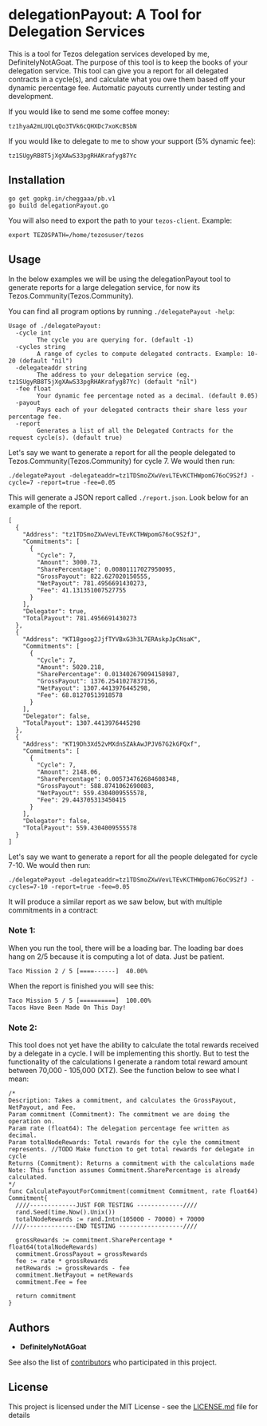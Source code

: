 # delegationPayout: A Tool for Delegation Services

This is a tool for Tezos delegation services developed by me, DefinitelyNotAGoat. The purpose of this tool is to keep the books of your delegation service. This tool can give you a report for all delegated contracts in a cycle(s), and calculate what you owe them based off your dynamic percentage fee. Automatic payouts currently under testing and development.

If you would like to send me some coffee money:
```
tz1hyaA2mLUQLqQo3TVk6cQHXDc7xoKcBSbN
```

If you would like to delegate to me to show your support (5% dynamic fee):
```
tz1SUgyRB8T5jXgXAwS33pgRHAKrafyg87Yc
```

## Installation
```
go get gopkg.in/cheggaaa/pb.v1
go build delegationPayout.go
```

You will also need to export the path to your `tezos-client`. Example:

```
export TEZOSPATH=/home/tezosuser/tezos
```

## Usage
In the below examples we will be using the delegationPayout tool to generate reports for a large delegation service, for now its Tezos.Community(Tezos.Community).

You can find all program options by running `./delegatePayout -help`:
```
Usage of ./delegatePayout:
  -cycle int
    	The cycle you are querying for. (default -1)
  -cycles string
    	A range of cycles to compute delegated contracts. Example: 10-20 (default "nil")
  -delegateaddr string
    	The address to your delegation service (eg. tz1SUgyRB8T5jXgXAwS33pgRHAKrafyg87Yc) (default "nil")
  -fee float
    	Your dynamic fee percentage noted as a decimal. (default 0.05)
  -payout
    	Pays each of your delegated contracts their share less your percentage fee.
  -report
    	Generates a list of all the Delegated Contracts for the request cycle(s). (default true)
```

Let's say we want to generate a report for all the people delegated to Tezos.Community(Tezos.Community) for cycle 7. We would then run:
```
./delegatePayout -delegateaddr=tz1TDSmoZXwVevLTEvKCTHWpomG76oC9S2fJ -cycle=7 -report=true -fee=0.05
```
This will generate a JSON report called `./report.json`. Look below for an example of the report.
```
[
  {
    "Address": "tz1TDSmoZXwVevLTEvKCTHWpomG76oC9S2fJ",
    "Commitments": [
      {
        "Cycle": 7,
        "Amount": 3000.73,
        "SharePercentage": 0.00801117027950095,
        "GrossPayout": 822.627020150555,
        "NetPayout": 781.4956691430273,
        "Fee": 41.131351007527755
      }
    ],
    "Delegator": true,
    "TotalPayout": 781.4956691430273
  },
  {
    "Address": "KT18goog2JjfTYVBxG3h3L7ERAskpJpCNsaK",
    "Commitments": [
      {
        "Cycle": 7,
        "Amount": 5020.218,
        "SharePercentage": 0.013402679094158987,
        "GrossPayout": 1376.2541027837156,
        "NetPayout": 1307.4413976445298,
        "Fee": 68.81270513918578
      }
    ],
    "Delegator": false,
    "TotalPayout": 1307.4413976445298
  },
  {
    "Address": "KT19Dh3Xd52vMXdnSZAkAwJPJV67G2kGFQxf",
    "Commitments": [
      {
        "Cycle": 7,
        "Amount": 2148.06,
        "SharePercentage": 0.005734762684608348,
        "GrossPayout": 588.8741062690083,
        "NetPayout": 559.4304009555578,
        "Fee": 29.443705313450415
      }
    ],
    "Delegator": false,
    "TotalPayout": 559.4304009555578
  }
]
```

Let's say we want to generate a report for all the people delegated for cycle 7-10. We would then run:
```
./delegatePayout -delegateaddr=tz1TDSmoZXwVevLTEvKCTHWpomG76oC9S2fJ -cycles=7-10 -report=true -fee=0.05
```

It will produce a similar report as we saw below, but with multiple commitments in a contract:



### Note 1:
When you run the tool, there will be a loading bar. The loading bar does hang on 2/5 because it is computing a lot of data. Just be patient.

```
Taco Mission 2 / 5 [====------]  40.00%
```

When the report is finished you will see this:

```
Taco Mission 5 / 5 [==========]  100.00%
Tacos Have Been Made On This Day!
```

### Note 2:
This tool does not yet have the ability to calculate the total rewards received by a delegate in a cycle. I will be implementing this shortly. But to test the functionality of the calculations I generate a random total reward amount between 70,000 - 105,000 (XTZ). See the function below to see what I mean:


```
/*
Description: Takes a commitment, and calculates the GrossPayout, NetPayout, and Fee.
Param commitment (Commitment): The commitment we are doing the operation on.
Param rate (float64): The delegation percentage fee written as decimal.
Param totalNodeRewards: Total rewards for the cyle the commitment represents. //TODO Make function to get total rewards for delegate in cycle
Returns (Commitment): Returns a commitment with the calculations made
Note: This function assumes Commitment.SharePercentage is already calculated.
*/
func CalculatePayoutForCommitment(commitment Commitment, rate float64) Commitment{
  ////-------------JUST FOR TESTING -------------////
  rand.Seed(time.Now().Unix())
  totalNodeRewards := rand.Intn(105000 - 70000) + 70000
 ////--------------END TESTING ------------------////

  grossRewards := commitment.SharePercentage * float64(totalNodeRewards)
  commitment.GrossPayout = grossRewards
  fee := rate * grossRewards
  netRewards := grossRewards - fee
  commitment.NetPayout = netRewards
  commitment.Fee = fee

  return commitment
}
```


## Authors

* **DefinitelyNotAGoat**

See also the list of [contributors](https://github.com/DefinitelyNotAGoat/goTezos/graphs/contributors) who participated in this project.

## License

This project is licensed under the MIT License - see the [LICENSE.md](LICENSE.md) file for details
